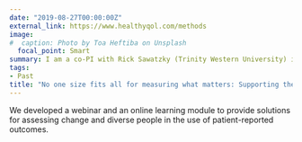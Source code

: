 ```yaml
---
date: "2019-08-27T00:00:00Z"
external_link: https://www.healthyqol.com/methods
image:
#  caption: Photo by Toa Heftiba on Unsplash
  focal_point: Smart
summary: I am a co-PI with Rick Sawatzky (Trinity Western University) in this MSFHR REACH funded project to facilitate wider uptake of knowledge in interpreting PROs for clinical practice.
tags:
- Past
title: "No one size fits all for measuring what matters: Supporting the use of PRO data in healthcare"
---
```


We developed a webinar and an online learning module to provide solutions for assessing change and diverse people in the use of patient-reported outcomes.